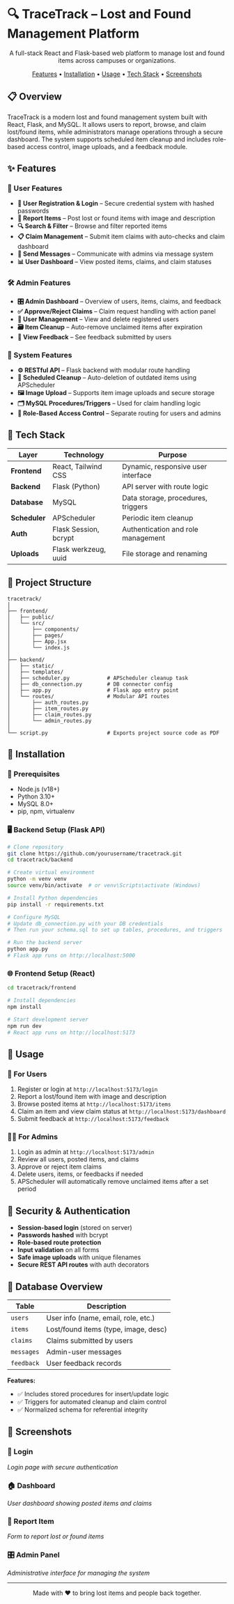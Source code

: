 # 🔍 TraceTrack – Lost and Found Management Platform

<div align="center">

A full-stack React and Flask-based web platform to manage lost and found items across campuses or organizations.

[Features](#-features) • [Installation](#-installation) • [Usage](#-usage) • [Tech Stack](#-tech-stack) • [Screenshots](#-screenshots)

</div>

## 📋 Overview

TraceTrack is a modern lost and found management system built with React, Flask, and MySQL. It allows users to report, browse, and claim lost/found items, while administrators manage operations through a secure dashboard. The system supports scheduled item cleanup and includes role-based access control, image uploads, and a feedback module.

## ✨ Features

### 👥 User Features
- **🔐 User Registration & Login** – Secure credential system with hashed passwords
- **📝 Report Items** – Post lost or found items with image and description
- **🔍 Search & Filter** – Browse and filter reported items
- **📋 Claim Management** – Submit item claims with auto-checks and claim dashboard
- **💬 Send Messages** – Communicate with admins via message system
- **📊 User Dashboard** – View posted items, claims, and claim statuses

### 🛠️ Admin Features
- **🎛️ Admin Dashboard** – Overview of users, items, claims, and feedback
- **✅ Approve/Reject Claims** – Claim request handling with action panel
- **👥 User Management** – View and delete registered users
- **🗃 Item Cleanup** – Auto-remove unclaimed items after expiration
- **💌 View Feedback** – See feedback submitted by users

### 🔧 System Features
- **⚙️ RESTful API** – Flask backend with modular route handling
- **🧹 Scheduled Cleanup** – Auto-deletion of outdated items using APScheduler
- **🖼️ Image Upload** – Supports item image uploads and secure storage
- **🗂️ MySQL Procedures/Triggers** – Used for claim handling logic
- **🔐 Role-Based Access Control** – Separate routing for users and admins

## 🚀 Tech Stack

| Layer | Technology | Purpose |
|-------|------------|---------|
| **Frontend** | React, Tailwind CSS | Dynamic, responsive user interface |
| **Backend** | Flask (Python) | API server with route logic |
| **Database** | MySQL | Data storage, procedures, triggers |
| **Scheduler** | APScheduler | Periodic item cleanup |
| **Auth** | Flask Session, bcrypt | Authentication and role management |
| **Uploads** | Flask werkzeug, uuid | File storage and renaming |

## 📁 Project Structure

```
tracetrack/
│
├── frontend/
│   ├── public/
│   └── src/
│       ├── components/
│       ├── pages/
│       ├── App.jsx
│       └── index.js
│
├── backend/
│   ├── static/
│   ├── templates/
│   ├── scheduler.py            # APScheduler cleanup task
│   ├── db_connection.py        # DB connector config
│   ├── app.py                  # Flask app entry point
│   └── routes/                 # Modular API routes
│       ├── auth_routes.py
│       ├── item_routes.py
│       ├── claim_routes.py
│       └── admin_routes.py
│
└── script.py                   # Exports project source code as PDF
```

## 🔧 Installation

### 🧩 Prerequisites
- Node.js (v18+)
- Python 3.10+
- MySQL 8.0+
- pip, npm, virtualenv

### 🖥 Backend Setup (Flask API)

```bash
# Clone repository
git clone https://github.com/yourusername/tracetrack.git
cd tracetrack/backend

# Create virtual environment
python -m venv venv
source venv/bin/activate  # or venv\Scripts\activate (Windows)

# Install Python dependencies
pip install -r requirements.txt

# Configure MySQL
# Update db_connection.py with your DB credentials
# Then run your schema.sql to set up tables, procedures, and triggers

# Run the backend server
python app.py
# Flask app runs on http://localhost:5000
```

### 🌐 Frontend Setup (React)

```bash
cd tracetrack/frontend

# Install dependencies
npm install

# Start development server
npm run dev
# React app runs on http://localhost:5173
```

## 🎯 Usage

### 👤 For Users
1. Register or login at `http://localhost:5173/login`
2. Report a lost/found item with image and description
3. Browse posted items at `http://localhost:5173/items`
4. Claim an item and view claim status at `http://localhost:5173/dashboard`
5. Submit feedback at `http://localhost:5173/feedback`

### 🧑‍💼 For Admins
1. Login as admin at `http://localhost:5173/admin`
2. Review all users, posted items, and claims
3. Approve or reject item claims
4. Delete users, items, or feedbacks if needed
5. APScheduler will automatically remove unclaimed items after a set period

## 🔐 Security & Authentication

- **Session-based login** (stored on server)
- **Passwords hashed** with bcrypt
- **Role-based route protection**
- **Input validation** on all forms
- **Safe image uploads** with unique filenames
- **Secure REST API routes** with auth decorators

## 🧮 Database Overview

| Table | Description |
|-------|-------------|
| `users` | User info (name, email, role, etc.) |
| `items` | Lost/found items (type, image, desc) |
| `claims` | Claims submitted by users |
| `messages` | Admin-user messages |
| `feedback` | User feedback records |

**Features:**
- ✅ Includes stored procedures for insert/update logic
- ✅ Triggers for automated cleanup and claim control
- ✅ Normalized schema for referential integrity

## 📸 Screenshots

### 🔐 Login
*Login page with secure authentication*

### 🏠 Dashboard
*User dashboard showing posted items and claims*

### 📝 Report Item
*Form to report lost or found items*

### 🎛 Admin Panel
*Administrative interface for managing the system*





---

<div align="center">
Made with ❤️ to bring lost items and people back together.
</div>
